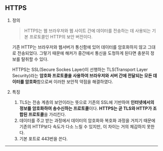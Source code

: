 ## HTTPS

1. 정의

   > HTTPS는 웹 브라우저와 웹 사이트 간에 데이터를 전송하는 데 사용되는 기본 프로토콜인 HTTP의 보안 버전이다.

   기존 HTTP는 브라우저와 웹서버가 통신함에 있어 데이터를 암호화하지 않고 그대로 전송되었다. 그렇기 때문에 해커가 중간에서 통신을 도청하게 된다면 충분히 정보를 탈취할 수 있다.

   HTTPS는 SSL(Secure Sockes Layer)이 선행하는 TLS(Transport Layer Security)라는 **암호화 프로토콜을 사용하여 브라우저와 서버 간에 전달되는 모든 데이터를 암호화**함으로써 이러한 보안적 약점을 해결하였다.

2. 특징
   1. TLS는 전송 계층의 보안이라는 뜻으로 기존의 SSL에 기반하여 **인터넷에서의 정보를 암호화하여 송수신하는 프로토콜**이다. **HTTPS는 곧 TLS와 HTTP가 조합된 프로토콜**을 가리킨다.
   2. 데이터를 주고 받는 과정에서 데이터의 암호화와 복호화 과정을 거치기 때문에 기존의 HTTP보다 속도가 다소 느릴 수 있지만, 이 차이는 거의 체감하지 못한다.
   3. 기본 포트로 443번을 쓴다.

---
